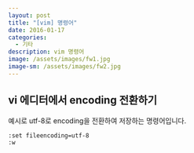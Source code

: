 ```yaml
---
layout: post
title: "[vim] 명령어"
date: 2016-01-17
categories:
  - 기타
description: vim 명령어
image: /assets/images/fw1.jpg
image-sm: /assets/images/fw2.jpg
---
```


## vi 에디터에서 encoding 전환하기

예시로 utf-8로 encoding을 전환하여 저장하는 명령어입니다.
	
	:set fileencoding=utf-8
	:w
